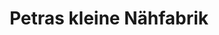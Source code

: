 ---
title: "Petras kleine Nähfabrik"
url: /bad-st-leonhard-im-lavanttal/petras-kleine-naehfabrik/
shop: Schneiderei
---